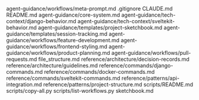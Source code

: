 agent-guidance/workflows/meta-prompt.md
.gitignore
CLAUDE.md
README.md
agent-guidance/core-system.md
agent-guidance/tech-context/django-behavior.md
agent-guidance/tech-context/sveltekit-behavior.md
agent-guidance/templates/project-sketchbook.md
agent-guidance/templates/session-tracking.md
agent-guidance/workflows/feature-development.md
agent-guidance/workflows/frontend-styling.md
agent-guidance/workflows/product-planning.md
agent-guidance/workflows/pull-requests.md
file_structure.md
reference/architecture/decision-records.md
reference/architecture/guidelines.md
reference/commands/django-commands.md
reference/commands/docker-commands.md
reference/commands/sveltekit-commands.md
reference/patterns/api-integration.md
reference/patterns/project-structure.md
scripts/README.md
scripts/copy-all.py
scripts/list-workflows.py
sketchbook.md
